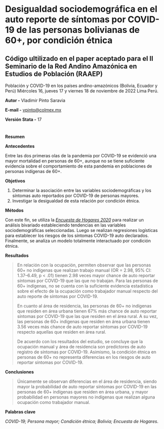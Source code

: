 # **Desigualdad sociodemográfica en el auto reporte de síntomas por COVID-19 de las personas bolivianas de 60+, por condición étnica**

## Código ultilizado en el paper aceptado para el II Seminario de la Red Andino Amazónica en Estudios de Población (RAAEP)
Población y COVID-19 en los países andino-amazónicos (Bolivia, Ecuador y Perú)
Miércoles 16, jueves 17 y viernes 18 de noviembre de 2022
Lima Perú.

**Autor -** Vladimir Pinto Saravia

**E-mail -** vpinto@colmex.mx

**Versión Stata -** 17
#

**Resumen**

**Antecedentes**

Entre las dos primeras olas de la pandemia por COVID-19 se evidenció una mayor mortalidad en personas de 60+, aunque no se tiene suficiente evidencia sobre el comportamiento de esta pandemia en poblaciones de personas indígenas de 60+.

**Objetivos**
1. Determinar la asociación entre las variables sociodemográficas y los síntomas auto reportados por COVID-19 de personas mayores.
2. Investigar la desigualdad de esta relación por condición étnica.

**Métodos**

Con este fin, se utiliza la *[Encuesta de Hogares 2020](http://anda.ine.gob.bo/index.php/catalog/88/get-microdata)* para realizar un análisis bivariado estableciendo tendencias en las variables sociodemográficas seleccionadas.
Luego se realizan regresiones logísticas para establecer los riesgos de los síntomas COVID-19 auto declarados.
Finalmente, se analiza un modelo totalmente interactuado por condición étnica.

**Resultados**

> En relación con la ocupación, permiten observar que las personas 60+ no indígenas que realizan trabajo manual (OR = 2.98, 95% CI: 1.37–6.49, p < .01) tienen 2.98 veces mayor chance de auto reportar síntomas por COVID-19 que las que no trabajan.
> Para las personas de 60+ indígenas, no se cuenta con la suficiente evidencia estadística sobre el efecto de la ocupación como trabajador manual respecto del auto reporte de síntomas por COVID-19.
> 
> En cuanto al área de residencia, las personas de 60+ no indígenas que residen en área urbana tienen 67% más chance de auto reportar síntomas por COVID-19 que las que residen en el área rural.
> A su vez, las personas de 60+ indígenas que residen en área urbana tienen 3.56 veces más chance de auto reportar síntomas por COVID-19 respecto aquellas que residen en área rural.
>
> De acuerdo con los resultados del estudio, se concluye que la ocupación manual y área de residencia son predictores de auto registro de síntomas por COVID-19.
> Asimismo, la condición étnica en personas de 60+ no representa diferencias en los riesgos de auto reportar síntomas por COVID-19.


**Conclusiones**

> Únicamente se observan diferencias en el área de residencia, siendo mayor la probabilidad de auto reportar síntomas por COVID-19 en las personas de 60+ indígenas que residen en área urbana, y mayor probabilidad en personas mayores no indígenas que realizan alguna ocupación como trabajador manual.

**Palabras clave**

*COVID-19; Persona mayor; Condición étnica; Bolivia; Encuesta de Hogares*.
